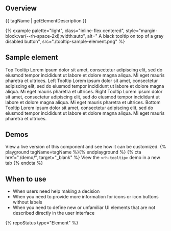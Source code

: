 ## Overview
{{ tagName | getElementDescription }}

{% example palette="light",
          class="inline-flex centered",
          style="margin-block:var(--rh-space-2xl);width:auto",
          alt=" A black tooltip on top of a gray disabled button",
          src="./tooltip-sample-element.png" %}

## Sample element
  <p>
    <rh-tooltip position="top">
      <rh-button>Top Tooltip</rh-button>
      <span slot="content">Lorem ipsum dolor sit amet, consectetur adipiscing elit, sed do eiusmod tempor incididunt ut
        labore et dolore magna aliqua. Mi eget mauris pharetra et ultrices.</span>
    </rh-tooltip>
    <rh-tooltip position="left">
      <rh-button>Left Tooltip</rh-button>
      <span slot="content">Lorem ipsum dolor sit amet, consectetur adipiscing elit, sed do eiusmod tempor incididunt ut
        labore et dolore magna aliqua. Mi eget mauris pharetra et ultrices.</span>
    </rh-tooltip>
    <rh-tooltip position="right">
      <rh-button>Right Tooltip</rh-button>
      <span slot="content">Lorem ipsum dolor sit amet, consectetur adipiscing elit, sed do eiusmod tempor incididunt ut
        labore et dolore magna aliqua. Mi eget mauris pharetra et ultrices.</span>
    </rh-tooltip>
    <rh-tooltip position="bottom">
      <rh-button>Bottom Tooltip</rh-button>
      <span slot="content">Lorem ipsum dolor sit amet, consectetur adipiscing elit, sed do eiusmod tempor incididunt ut
        labore et dolore magna aliqua. Mi eget mauris pharetra et ultrices.</span>
    </rh-tooltip>
  </p>


## Demos
  View a live version of this component and see how it can be customized.
  {% playground tagName=tagName %}{% endplayground %}
  {% cta href="./demo/", target="_blank" %}
    View the `<rh-tooltip>` demo in a new tab
  {% endcta %}

## When to use 
- When users need help making a decision
- When you need to provide more information for icons or icon buttons without labels
- When you need to define new or unfamiliar UI elements that are not described directly in the user interface

{% repoStatus type="Element" %}

